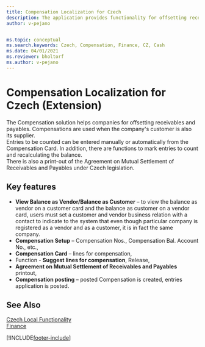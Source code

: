 ```yaml
---
title: Compensation Localization for Czech
description: The application provides functionality for offsetting receivables and payables in Business Central for the Czech Republic.
author: v-pejano


ms.topic: conceptual
ms.search.keywords: Czech, Compensation, Finance, CZ, Cash
ms.date: 04/01/2021
ms.reviewer: bholtorf
ms.author: v-pejano
---
```


# Compensation Localization for Czech (Extension)

The Compensation solution helps companies for offsetting receivables and payables. Compensations are used when the company's customer is also its supplier.  
Entries to be counted can be entered manually or automatically from the Compensation Card. In addition, there are functions to mark entries to count and recalculating the balance.  
There is also a print-out of the Agreement on Mutual Settlement of Receivables and Payables under Czech legislation.

## Key features

- **View Balance as Vendor/Balance as Customer** – to view the balance as vendor on a customer card and the balance as customer on a vendor card, users must set a customer and vendor business relation with a contact to indicate to the system that even though particular company is registered as a vendor and as a customer, it is in fact the same company.
- **Compensation Setup** – Compensation Nos., Compensation Bal. Account No., etc.,
- **Compensation Card** – lines for compensation,
- Function - **Suggest lines for compensation**, Release,
- **Agreement on Mutual Settlement of Receivables and Payables** printout,
- **Compensation posting** – posted Compensation is created, entries application is posted.

## See Also

[Czech Local Functionality](czech-local-functionality.md)  
[Finance](../../finance.md)  


[!INCLUDE[footer-include](../../includes/footer-banner.md)]